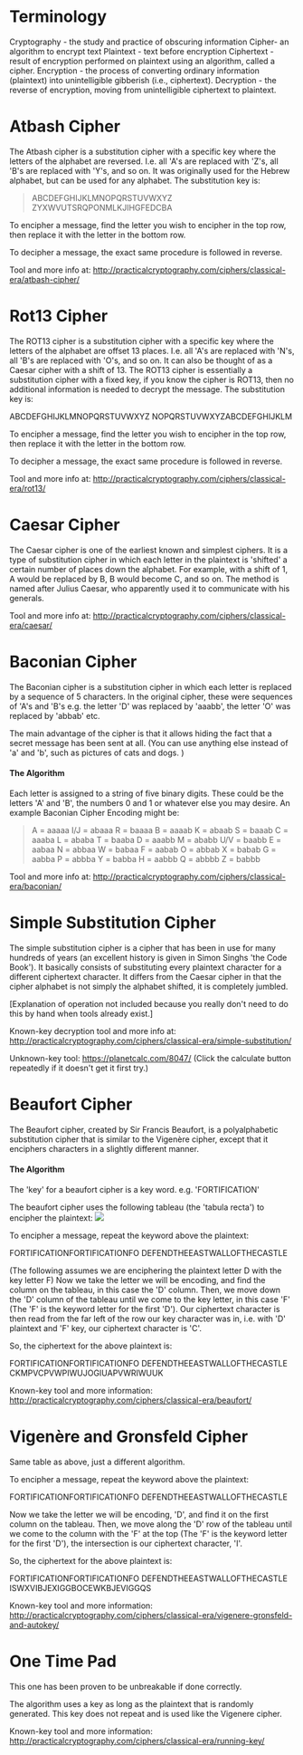 # Terminology
Cryptography - the study and practice of obscuring information
Cipher- an algorithm to encrypt text
Plaintext - text before encryption
Ciphertext - result of encryption performed on plaintext using an algorithm, called a cipher.
Encryption - the process of converting ordinary information (plaintext) into unintelligible gibberish (i.e., ciphertext). 
Decryption - the reverse of encryption, moving from unintelligible ciphertext to plaintext.

# Atbash Cipher

The Atbash cipher is a substitution cipher with a specific key where the letters of the alphabet are reversed. I.e. all 'A's are replaced with 'Z's, all 'B's are replaced with 'Y's, and so on. It was originally used for the Hebrew alphabet, but can be used for any alphabet.
The substitution key is:

> ABCDEFGHIJKLMNOPQRSTUVWXYZ
> ZYXWVUTSRQPONMLKJIHGFEDCBA

To encipher a message, find the letter you wish to encipher in the top row, then replace it with the letter in the bottom row. 

To decipher a message, the exact same procedure is followed in reverse. 

Tool and more info at: http://practicalcryptography.com/ciphers/classical-era/atbash-cipher/

# Rot13 Cipher

The ROT13 cipher is a substitution cipher with a specific key where the letters of the alphabet are offset 13 places. I.e. all 'A's are replaced with 'N's, all 'B's are replaced with 'O's, and so on. It can also be thought of as a Caesar cipher with a shift of 13. 
The ROT13 cipher is essentially a substitution cipher with a fixed key, if you know the cipher is ROT13, then no additional information is needed to decrypt the message. The substitution key is:

ABCDEFGHIJKLMNOPQRSTUVWXYZ
NOPQRSTUVWXYZABCDEFGHIJKLM

To encipher a message, find the letter you wish to encipher in the top row, then replace it with the letter in the bottom row. 

To decipher a message, the exact same procedure is followed in reverse. 

Tool and more info at: http://practicalcryptography.com/ciphers/classical-era/rot13/

# Caesar Cipher

The Caesar cipher is one of the earliest known and simplest ciphers. It is a type of substitution cipher in which each letter in the plaintext is 'shifted' a certain number of places down the alphabet. For example, with a shift of 1, A would be replaced by B, B would become C, and so on. The method is named after Julius Caesar, who apparently used it to communicate with his generals.

Tool and more info at: http://practicalcryptography.com/ciphers/classical-era/caesar/

# Baconian Cipher

The Baconian cipher is a substitution cipher in which each letter is replaced by a sequence of 5 characters. In the original cipher, these were sequences of 'A's and 'B's e.g. the letter 'D' was replaced by 'aaabb', the letter 'O' was replaced by 'abbab' etc.

The main advantage of the cipher is that it allows hiding the fact that a secret message has been sent at all. (You can use anything else instead of 'a' and 'b', such as pictures of cats and dogs. )
#### The Algorithm

Each letter is assigned to a string of five binary digits. These could be the letters 'A' and 'B', the numbers 0 and 1 or whatever else you may desire. An example Baconian Cipher Encoding might be:

> A = aaaaa  I/J = abaaa    R = baaaa
B = aaaab    K = abaab    S = baaab
C = aaaba    L = ababa    T = baaba
D = aaabb    M = ababb  U/V = baabb
E = aabaa    N = abbaa    W = babaa
F = aabab    O = abbab    X = babab
G = aabba    P = abbba    Y = babba
H = aabbb    Q = abbbb    Z = babbb

Tool and more info at: http://practicalcryptography.com/ciphers/classical-era/baconian/

# Simple Substitution Cipher

The simple substitution cipher is a cipher that has been in use for many hundreds of years (an excellent history is given in Simon Singhs 'the Code Book'). It basically consists of substituting every plaintext character for a different ciphertext character. It differs from the Caesar cipher in that the cipher alphabet is not simply the alphabet shifted, it is completely jumbled.

[Explanation of operation not included because you really don't need to do this by hand when tools already exist.]

Known-key decryption tool and more info at: http://practicalcryptography.com/ciphers/classical-era/simple-substitution/

Unknown-key tool: https://planetcalc.com/8047/ (Click the calculate button repeatedly if it doesn't get it first try.)

# Beaufort Cipher

The Beaufort cipher, created by Sir Francis Beaufort, is a polyalphabetic substitution cipher that is similar to the Vigenère cipher, except that it enciphers characters in a slightly different manner.

#### The Algorithm

The 'key' for a beaufort cipher is a key word. e.g. 'FORTIFICATION'

The beaufort cipher uses the following tableau (the 'tabula recta') to encipher the plaintext:
![](https://www.boxentriq.com/img/vigenere-table1.png)

To encipher a message, repeat the keyword above the plaintext:

FORTIFICATIONFORTIFICATIONFO
DEFENDTHEEASTWALLOFTHECASTLE

(The following assumes we are enciphering the plaintext letter D with the key letter F) Now we take the letter we will be encoding, and find the column on the tableau, in this case the 'D' column. Then, we move down the 'D' column of the tableau until we come to the key letter, in this case 'F' (The 'F' is the keyword letter for the first 'D'). Our ciphertext character is then read from the far left of the row our key character was in, i.e. with 'D' plaintext and 'F' key, our ciphertext character is 'C'.

So, the ciphertext for the above plaintext is:

FORTIFICATIONFORTIFICATIONFO
DEFENDTHEEASTWALLOFTHECASTLE
CKMPVCPVWPIWUJOGIUAPVWRIWUUK


Known-key tool and more information: http://practicalcryptography.com/ciphers/classical-era/beaufort/

# Vigenère and Gronsfeld Cipher

Same table as above, just a different algorithm. 

To encipher a message, repeat the keyword above the plaintext:

FORTIFICATIONFORTIFICATIONFO
DEFENDTHEEASTWALLOFTHECASTLE

Now we take the letter we will be encoding, 'D', and find it on the first column on the tableau. Then, we move along the 'D' row of the tableau until we come to the column with the 'F' at the top (The 'F' is the keyword letter for the first 'D'), the intersection is our ciphertext character, 'I'.

So, the ciphertext for the above plaintext is:

FORTIFICATIONFORTIFICATIONFO
DEFENDTHEEASTWALLOFTHECASTLE
ISWXVIBJEXIGGBOCEWKBJEVIGGQS

Known-key tool and more information: http://practicalcryptography.com/ciphers/classical-era/vigenere-gronsfeld-and-autokey/

# One Time Pad

This one has been proven to be unbreakable if done correctly. 

The algorithm uses a key as long as the plaintext that is randomly generated. This key does not repeat and is used like the Vigenere cipher. 

Known-key tool and more information: http://practicalcryptography.com/ciphers/classical-era/running-key/